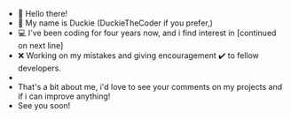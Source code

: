 - 👋 Hello there!
- 🦆 My name is Duckie (DuckieTheCoder if you prefer,)
- 💻 I've been coding for four years now, and i find interest in [continued on next line]
- ❌ Working on my mistakes and giving encouragement ✔️ to fellow developers.
- 
- That's a bit about me, i'd love to see your comments on my projects and if i can improve anything!
- See you soon!

